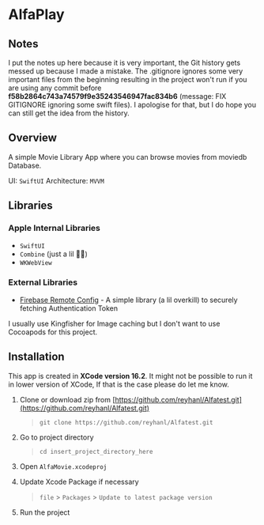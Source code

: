 

# AlfaPlay

## Notes
I put the notes up here because it is very important, the Git history gets messed up because I made a mistake. 
The .gitignore ignores some very important files from the beginning resulting in the project won't run if you are using 
any commit before **f58b2864c743a74579f9e35243546947fac834b6** (message: FIX GITIGNORE ignoring some swift files).
I apologise for that, but I do hope you can still get the idea from the history.

## Overview
A simple Movie Library App where you can browse movies from moviedb Database.

UI: `SwiftUI`
Architecture: `MVVM`

## Libraries

### Apple Internal Libraries
- `SwiftUI`
- `Combine` (just a lil 🤏🏻)
- `WKWebView`

### External Libraries
- [Firebase Remote Config] - A simple library (a lil overkill) to securely fetching Authentication Token

I usually use Kingfisher for Image caching but I don't want to use Cocoapods for this project.

## Installation
This app is created in **XCode version 16.2**. It might not be possible to run it in lower version of XCode, If that is the case please do let me know. 

1. Clone or download zip from [https://github.com/reyhanl/Alfatest.git](https://github.com/reyhanl/Alfatest.git)

    > `git clone https://github.com/reyhanl/Alfatest.git`

2. Go to project directory

    > `cd insert_project_directory_here`
3. Open `AlfaMovie.xcodeproj`

4. Update Xcode Package if necessary
   > `file` > `Packages` > `Update to latest package version`

4. Run the project

[//]: # 
[Firebase Remote Config]: <https://firebase.google.com/docs/remote-config/get-started?platform=ios>

